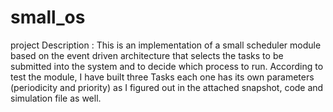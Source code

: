 # small_os
project Description : 
This is an implementation of a small scheduler module based on the event driven architecture that selects the tasks to be submitted into the system and to decide which process to run.
According to test the module, I have built three Tasks each one has its own parameters (periodicity and priority) as I figured out in the attached snapshot, code and simulation file as well. 
